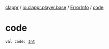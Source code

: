 [clappr](../../index.md) / [io.clappr.player.base](../index.md) / [ErrorInfo](index.md) / [code](.)

# code

`val code: `[`Int`](https://kotlinlang.org/api/latest/jvm/stdlib/kotlin/-int/index.html)